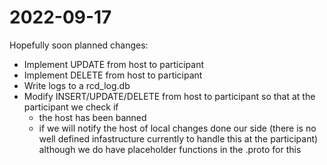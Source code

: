 # 2022-09-17
Hopefully soon planned changes:
- Implement UPDATE from host to participant
- Implement DELETE from host to participant
- Write logs to a rcd_log.db 
- Modify INSERT/UPDATE/DELETE from host to participant so that at the participant we check if 
    - the host has been banned
    - if we will notify the host of local changes done our side (there is no well defined infastructure currently to handle this at the participant)
        although we do have placeholder functions in the .proto for this